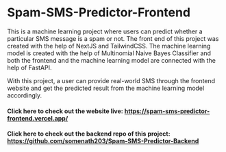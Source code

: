 # Spam-SMS-Predictor-Frontend

This is a machine learning project where users can predict whether a particular SMS message is a spam or not. The front end of this project was created with the help of NextJS and TailwindCSS. The machine learning model is created with the help of Multinomial Naive Bayes Classifier and both the frontend and the machine learning model are connected with the help of FastAPI.

With this project, a user can provide real-world SMS through the frontend website and get the predicted result from the machine learning model accordingly.

#### Click here to check out the website live: https://spam-sms-predictor-frontend.vercel.app/

#### Click here to check out the backend repo of this project: https://github.com/somenath203/Spam-SMS-Predictor-Backend
